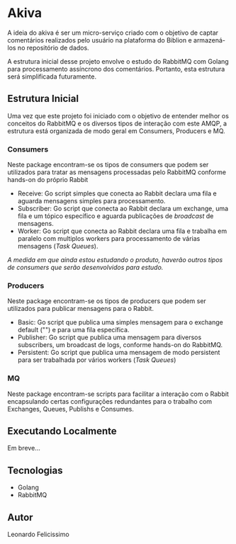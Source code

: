 # Akiva
A ideia do akiva é ser um micro-serviço criado com o objetivo de captar comentários realizados pelo usuário na plataforma do Biblion e armazená-los no repositório de dados.

A estrutura inicial desse projeto envolve o estudo do RabbitMQ com Golang para processamento assíncrono dos comentários. Portanto, esta estrutura será simplificada futuramente.

## Estrutura Inicial
Uma vez que este projeto foi iniciado com o objetivo de entender melhor os conceitos do RabbitMQ e os diversos tipos de interação com este AMQP, a estrutura está organizada de modo geral em Consumers, Producers e MQ.

### Consumers
Neste package encontram-se os tipos de consumers que podem ser utilizados para tratar as mensagens processadas pelo RabbitMQ conforme hands-on do próprio Rabbit
- Receive: Go script simples que conecta ao Rabbit declara uma fila e aguarda mensagens simples para processamento.
- Subscriber: Go script que conecta ao Rabbit declara um exchange, uma fila e um tópico específico e aguarda publicações de _broadcast_ de mensagens.
- Worker: Go script que conecta ao Rabbit declara uma fila e trabalha em paralelo com multiplos workers para processamento de várias mensagens (_Task Queues_).

_A medida em que ainda estou estudando o produto, haverão outros tipos de consumers que serão desenvolvidos para estudo._

### Producers
Neste package encontram-se os tipos de producers que podem ser utilizados para publicar mensagens para o Rabbit.
- Basic: Go script que publica uma simples mensagem para o exchange default ("") e para uma fila específica.
- Publisher: Go script que publica uma mensagem para diversos subscribers, um broadcast de logs, conforme hands-on do RabbitMQ.
- Persistent: Go script que publica uma mensagem de modo persistent para ser trabalhada por vários workers (_Task Queues_)

### MQ
Neste package encontram-se scripts para facilitar a interação com o Rabbit encapsulando certas configurações redundantes para o trabalho com Exchanges, Queues, Publishs e Consumes.

## Executando Localmente
Em breve...

## Tecnologias
- Golang
- RabbitMQ

## Autor
Leonardo Felicissimo

